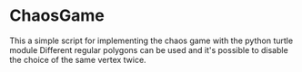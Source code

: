 # ChaosGame
This a simple script for implementing the chaos game with the python turtle module
Different regular polygons can be used and it's possible to disable the choice of the same vertex twice.
